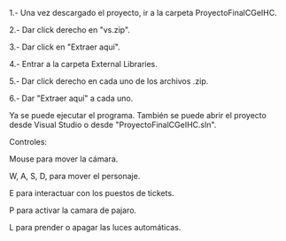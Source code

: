 1.- Una vez descargado el proyecto, ir a la carpeta ProyectoFinalCGeIHC.

2.- Dar click derecho en "vs.zip".

3.- Dar click en "Extraer aquí".

4.- Entrar a la carpeta External Libraries.

5.- Dar click derecho en cada uno de los archivos .zip.

6.- Dar "Extraer aquí" a cada uno.

Ya se puede ejecutar el programa. También se puede abrir el proyecto desde Visual Studio o desde "ProyectoFinalCGeIHC.sln".

Controles:

Mouse para mover la cámara.

W, A, S, D, para mover el personaje.

E para interactuar con los puestos de tickets.

P para activar la camara de pajaro.

L para prender o apagar las luces automáticas.
